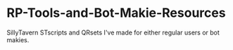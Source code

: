# RP-Tools-and-Bot-Makie-Resources
SillyTavern STscripts and QRsets I've made for either regular users or bot makies.

